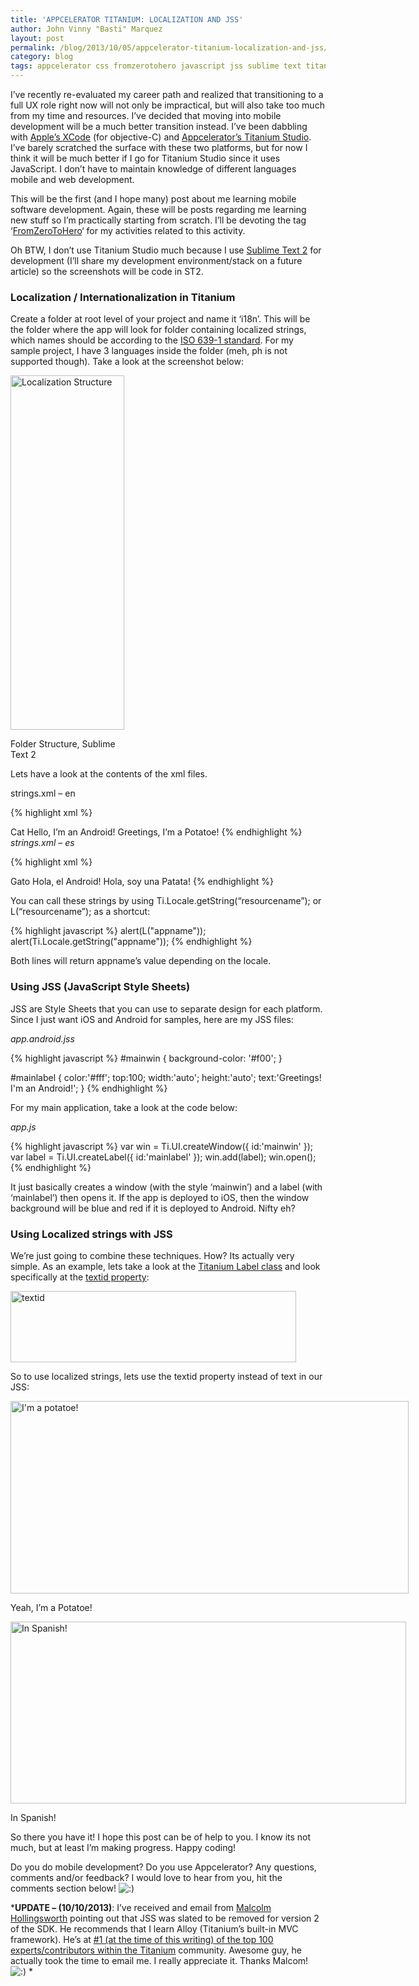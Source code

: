 ```yaml
---
title: 'APPCELERATOR TITANIUM: LOCALIZATION AND JSS'
author: John Vinny "Basti" Marquez
layout: post
permalink: /blog/2013/10/05/appcelerator-titanium-localization-and-jss/
category: blog
tags: appcelerator css fromzerotohero javascript jss sublime text titanium studio
---
```

I&#8217;ve recently re-evaluated my career path and realized that transitioning to a full UX role right now will not only be impractical, but will also take too much from my time and resources. I&#8217;ve decided that moving into mobile development will be a much better transition instead. I&#8217;ve been dabbling with <a href="https://developer.apple.com/xcode/" target="_blank">Apple&#8217;s XCode</a> (for objective-C) and <a href="http://www.appcelerator.com/titanium/titanium-studio/" target="_blank">Appcelerator&#8217;s Titanium Studio</a>. I&#8217;ve barely scratched the surface with these two platforms, but for now I think it will be much better if I go for Titanium Studio since it uses JavaScript. I don&#8217;t have to maintain knowledge of different languages mobile and web development.

This will be the first (and I hope many) post about me learning mobile software development. Again, these will be posts regarding me learning new stuff so I&#8217;m practically starting from scratch. I&#8217;ll be devoting the tag &#8216;<a href="http://johnvinnymarquez.net/tag/fromzerotohero/" target="_blank">FromZeroToHero</a>&#8216; for my activities related to this activity.

Oh BTW, I don&#8217;t use Titanium Studio much because I use <a href="http://www.sublimetext.com/" target="_blank">Sublime Text 2</a> for development (I&#8217;ll share my development environment/stack on a future article) so the screenshots will be code in ST2.

### Localization / Internationalization in Titanium

Create a folder at root level of your project and name it &#8216;i18n&#8217;. This will be the folder where  the app will look for folder containing localized strings, which names should be according to the <a href="http://en.wikipedia.org/wiki/ISO_639-1" target="_blank">ISO 639-1 standard</a>. For my sample project, I have 3 languages inside the folder (meh, ph is not supported though). Take a look at the screenshot below:

<div id="attachment_1025" style="width: 192px" class="wp-caption aligncenter">
  <a href="http://johnvinnymarquez.net/wp-content/uploads/2013/10/Screen-Shot-2013-10-05-at-8.18.55-PM.png"><img class="size-full wp-image-1025" alt="Localization Structure" src="http://johnvinnymarquez.net/wp-content/uploads/2013/10/Screen-Shot-2013-10-05-at-8.18.55-PM.png" width="182" height="567" /></a><p class="wp-caption-text">
    Folder Structure, Sublime Text 2
  </p>
</div>

Lets have a look at the contents of the xml files.

strings.xml &#8211; en

{% highlight xml %}
<?xml version=”1.0” encoding=”UTF-8”?>
<resources>
<string name=”appname”>Cat</string>
<string name=”greeting_android”>Hello, I’m an Android!</string>
<string name=”greeting_ios”>Greetings, I’m a Potatoe!</string>
</resources>
{% endhighlight %}

<address>
  strings.xml &#8211; es
</address>

{% highlight xml %}
<?xml version="1.0" encoding="UTF-8"?>
<resources>
<string name="appname">Gato</string>
<string name="greeting_android">Hola, el Android!</string>
<string name="greeting_ios">Hola, soy una Patata!</string>
</resources>
{% endhighlight %}

You can call these strings by using Ti.Locale.getString(&#8220;resourcename&#8221;); or L(&#8220;resourcename&#8221;); as a shortcut:

{% highlight javascript %}
alert(L("appname"));
alert(Ti.Locale.getString("appname"));
{% endhighlight %}


Both lines will return appname&#8217;s value depending on the locale.

### Using JSS (JavaScript Style Sheets)

JSS are Style Sheets that you can use to separate design for each platform. Since I just want iOS and Android for samples, here are my JSS files:

<address>
  app.android.jss
</address>

{% highlight javascript %}
#mainwin {
background-color: '#f00';
}

#mainlabel {
color:'#fff';
top:100;
width:'auto';
height:'auto';
text:'Greetings! I'm an Android!';
}
{% endhighlight %}

For my main application, take a look at the code below:

<address>
  app.js
</address>

{% highlight javascript %}
var win = Ti.UI.createWindow({ id:'mainwin' });
var label = Ti.UI.createLabel({ id:'mainlabel' });
win.add(label);
win.open();
{% endhighlight %}

It just basically creates a window (with the style &#8216;mainwin&#8217;) and a label (with &#8216;mainlabel&#8217;) then opens it. If the app is deployed to iOS, then the window background will be blue and red if it is deployed to Android. Nifty eh?

### Using Localized strings with JSS

We&#8217;re just going to combine these techniques. How? Its actually very simple. As an example, lets take a look at the <a href="http://docs.appcelerator.com/titanium/2.0/#!/api/Titanium.UI.Label" target="_blank">Titanium Label class</a> and look specifically at the <a href="http://docs.appcelerator.com/titanium/2.0/#!/api/Titanium.UI.Label-property-textid" target="_blank">textid property</a>:

<div id="attachment_1028" style="width: 467px" class="wp-caption aligncenter">
  <a href="http://johnvinnymarquez.net/wp-content/uploads/2013/10/Screen-Shot-2013-10-05-at-8.44.48-PM.png"><img class="size-full wp-image-1028" alt="textid" src="http://johnvinnymarquez.net/wp-content/uploads/2013/10/Screen-Shot-2013-10-05-at-8.44.48-PM.png" width="457" height="114" /></a>
</div>

So to use localized strings, lets use the textid property instead of text in our JSS:

<div id="attachment_1026" style="width: 647px" class="wp-caption aligncenter">
  <a href="http://johnvinnymarquez.net/wp-content/uploads/2013/10/Screen-Shot-2013-10-05-at-8.33.03-PM.png"><img class="size-full wp-image-1026" alt="I'm a potatoe!" src="http://johnvinnymarquez.net/wp-content/uploads/2013/10/Screen-Shot-2013-10-05-at-8.33.03-PM.png" width="637" height="308" /></a><p class="wp-caption-text">
    Yeah, I&#8217;m a Potatoe!
  </p>
</div>

<div id="attachment_1030" style="width: 643px" class="wp-caption aligncenter">
  <a href="http://johnvinnymarquez.net/wp-content/uploads/2013/10/Screen-Shot-2013-10-05-at-8.33.47-PM.png"><img class="size-full wp-image-1030" alt="In Spanish!" src="http://johnvinnymarquez.net/wp-content/uploads/2013/10/Screen-Shot-2013-10-05-at-8.33.47-PM.png" width="633" height="291" /></a><p class="wp-caption-text">
    In Spanish!
  </p>
</div>

So there you have it! I hope this post can be of help to you. I know its not much, but at least I&#8217;m making progress. Happy coding!

Do you do mobile development? Do you use Appcelerator? Any questions, comments and/or feedback? I would love to hear from you, hit the comments section below! <img src="http://johnvinnymarquez.net/wp-includes/images/smilies/icon_smile.gif" alt=":)" class="wp-smiley" /> 

***UPDATE &#8211; (10/10/2013)**: I&#8217;ve received and email from <a href="https://developer.appcelerator.com/devlink/profile/427941/malcolm-hollingsworth" target="_blank">Malcolm Hollingsworth</a> pointing out that JSS was slated to be removed for version 2 of the SDK. He recommends that I learn Alloy (Titanium&#8217;s built-in MVC framework). He&#8217;s at <a href="https://developer.appcelerator.com/questions/top-100-experts" target="_blank">#1 (at the time of this writing) of the top 100 experts/contributors within the Titanium</a> community. Awesome guy, he actually took the time to email me. I really appreciate it. Thanks Malcom! <img src="http://johnvinnymarquez.net/wp-includes/images/smilies/icon_smile.gif" alt=":)" class="wp-smiley" /> *
